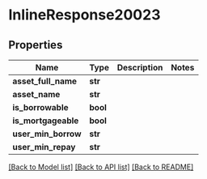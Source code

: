 # InlineResponse20023

## Properties
Name | Type | Description | Notes
------------ | ------------- | ------------- | -------------
**asset_full_name** | **str** |  | 
**asset_name** | **str** |  | 
**is_borrowable** | **bool** |  | 
**is_mortgageable** | **bool** |  | 
**user_min_borrow** | **str** |  | 
**user_min_repay** | **str** |  | 

[[Back to Model list]](../README.md#documentation-for-models) [[Back to API list]](../README.md#documentation-for-api-endpoints) [[Back to README]](../README.md)

